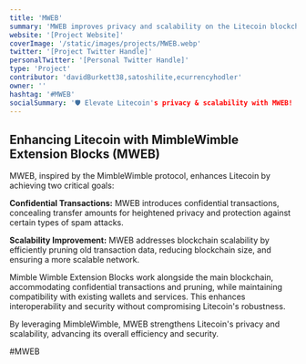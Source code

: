 ```yaml
---
title: 'MWEB'
summary: 'MWEB improves privacy and scalability on the Litecoin blockchain. It leverages the MimbleWimble protocol to enable confidential transactions, which obscure the amounts being transferred, while also allowing for the pruning of old data from the blockchain, thus improving scalability.'
website: '[Project Website]'
coverImage: '/static/images/projects/MWEB.webp'
twitter: '[Project Twitter Handle]'
personalTwitter: '[Personal Twitter Handle]'
type: 'Project'
contributor: 'davidBurkett38,satoshilite,ecurrencyhodler'
owner: ''
hashtag: '#MWEB'
socialSummary: '🛡 Elevate Litecoin's privacy & scalability with MWEB! Based on MimbleWimble, it promises confidential transactions & efficient pruning. We need YOUR support for its continued development. Let's fortify Litecoin together! '
---
```


## Enhancing Litecoin with MimbleWimble Extension Blocks (MWEB)

MWEB, inspired by the MimbleWimble protocol, enhances Litecoin by achieving two critical goals:

**Confidential Transactions:** MWEB introduces confidential transactions, concealing transfer amounts for heightened privacy and protection against certain types of spam attacks.

**Scalability Improvement:** MWEB addresses blockchain scalability by efficiently pruning old transaction data, reducing blockchain size, and ensuring a more scalable network.

Mimble Wimble Extension Blocks work alongside the main blockchain, accommodating confidential transactions and pruning, while maintaining compatibility with existing wallets and services. This enhances interoperability and security without compromising Litecoin's robustness.

By leveraging MimbleWimble, MWEB strengthens Litecoin's privacy and scalability, advancing its overall efficiency and security.

#MWEB